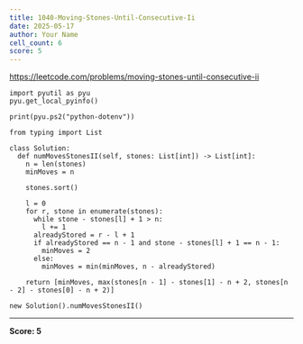 ```yaml
---
title: 1040-Moving-Stones-Until-Consecutive-Ii
date: 2025-05-17
author: Your Name
cell_count: 6
score: 5
---
```


https://leetcode.com/problems/moving-stones-until-consecutive-ii


```
import pyutil as pyu
pyu.get_local_pyinfo()
```


```
print(pyu.ps2("python-dotenv"))
```


```
from typing import List
```


```
class Solution:
  def numMovesStonesII(self, stones: List[int]) -> List[int]:
    n = len(stones)
    minMoves = n

    stones.sort()

    l = 0
    for r, stone in enumerate(stones):
      while stone - stones[l] + 1 > n:
        l += 1
      alreadyStored = r - l + 1
      if alreadyStored == n - 1 and stone - stones[l] + 1 == n - 1:
        minMoves = 2
      else:
        minMoves = min(minMoves, n - alreadyStored)

    return [minMoves, max(stones[n - 1] - stones[1] - n + 2, stones[n - 2] - stones[0] - n + 2)]
```


```
new Solution().numMovesStonesII()
```


---
**Score: 5**